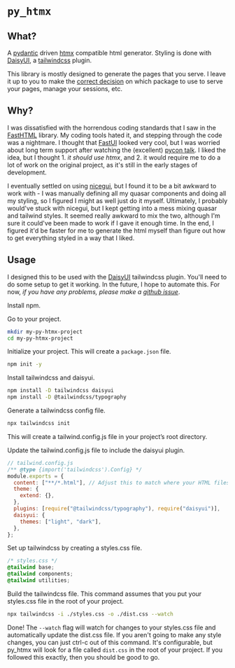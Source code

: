 # `py_htmx`

## What?

A [pydantic](https://pydantic-docs.helpmanual.io/) driven [htmx](https://htmx.org/) compatible html generator.
Styling is done with [DaisyUI](https://daisyui.com/), a [tailwindcss](https://tailwindcss.com/) plugin.

This library is mostly designed to generate the pages that you serve.
I leave it up to you to make the [correct decision](https://fastapi.tiangolo.com/) on which package to use to serve your pages, manage your sessions, etc.

## Why?

I was dissatisfied with the horrendous coding standards that I saw in the [FastHTML](https://fastht.ml/) library.
My coding tools hated it, and stepping through the code was a nightmare.
I thought that [FastUI](https://github.com/pydantic/fastui/) looked very cool, but I was worried about long term support after watching the (excellent) [pycon talk](https://www.youtube.com/watch?v=CNYXGVAEPxY).
I liked the idea, but I thought 1. _it should use htmx_, and 2. it would require me to do a lot of work on the original project, as it's still in the early stages of development.

I eventually settled on using [nicegui](https://nicegui.io/), but I found it to be a bit awkward to work with - I was manually defining all my quasar components and doing all my styling, so I figured I might as well just do it myself.
Ultimately, I probably would've stuck with nicegui, but I kept getting into a mess mixing quasar and tailwind styles.
It seemed really awkward to mix the two, although I'm sure it could've been made to work if I gave it enough time.
In the end, I figured it'd be faster for me to generate the html myself than figure out how to get everything styled in a way that I liked.

## Usage

I designed this to be used with the [DaisyUI](https://daisyui.com/) tailwindcss plugin.
You'll need to do some setup to get it working.
In the future, I hope to automate this.
For now, _if you have any problems, please make a [github issue](https://github.com/RBrearton/py-htmx/issues)_.

Install npm.

Go to your project.

```bash
mkdir my-py-htmx-project
cd my-py-htmx-project
```

Initialize your project.
This will create a `package.json` file.

```bash
npm init -y
```

Install tailwindcss and daisyui.

```bash
npm install -D tailwindcss daisyui
npm install -D @tailwindcss/typography
```

Generate a tailwindcss config file.

```bash
npx tailwindcss init
```

This will create a tailwind.config.js file in your project’s root directory.

Update the tailwind.config.js file to include the daisyui plugin.

```javascript
// tailwind.config.js
/** @type {import('tailwindcss').Config} */
module.exports = {
  content: ["**/*.html"], // Adjust this to match where your HTML files are located
  theme: {
    extend: {},
  },
  plugins: [require("@tailwindcss/typography"), require("daisyui")],
  daisyui: {
    themes: ["light", "dark"],
  },
};
```

Set up tailwindcss by creating a styles.css file.

```css
/* styles.css */
@tailwind base;
@tailwind components;
@tailwind utilities;
```

Build the tailwindcss file.
This command assumes that you put your styles.css file in the root of your project.

```bash
npx tailwindcss -i ./styles.css -o ./dist.css --watch
```

Done!
The `--watch` flag will watch for changes to your styles.css file and automatically update the dist.css file.
If you aren't going to make any style changes, you can just ctrl-c out of this command.
It's configurable, but py_htmx will look for a file called `dist.css` in the root of your project.
If you followed this exactly, then you should be good to go.
